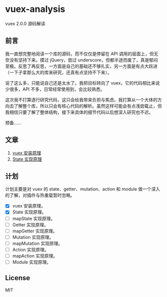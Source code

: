 # vuex-analysis

vuex 2.0.0 源码解读

## 前言

我一直想完整地阅读一个库的源码，而不仅仅是停留在 API 调用的层面上，但无奈没有坚持下来。摸过 jQuery，尝过 underscore，但都半途而废了，真是郁闷至极。反思了再反思，一方面是自己的基础还不够扎实，另一方面是有点大跃进（一下子拿那么大的库来研究，还真有点坚持不下来）。

说了这么多，只能说自己还是太水了。我把目标转向了 vuex，它的代码相比来说少很多，API 不多，日常经常使用到，会比较熟悉。

这次我不打算逐行研究代码，这只会给我带来负担与焦虑。我打算从一个大体的方向去了解整个库，所以只会有核心代码的解析。虽然这样可能会有点浅尝辄止，但我相信只要了解了整体结构，接下来具体的细节代码以后想深入研究也不迟。

预备......

## 文章

1. [vuex 安装原理](https://github.com/cobish/vuex-analysis/issues/1)
2. [State 实现原理](https://github.com/cobish/vuex-analysis/issues/2)

## 计划

计划主要是对 vuex 的 state、getter、mutation、action 和 module 做一个深入的了解，对插件与热重载暂时忽略。

- [x] vuex 安装原理。
- [x] State 实现原理。
- [ ] mapState 实现原理。
- [ ] Getter 实现原理。
- [ ] mapGetter 实现原理。
- [ ] Mutation 实现原理。
- [ ] mapMutation 实现原理。
- [ ] Action 实现原理。
- [ ] mapAction 实现原理。
- [ ] Module 实现原理。

## License

MIT

